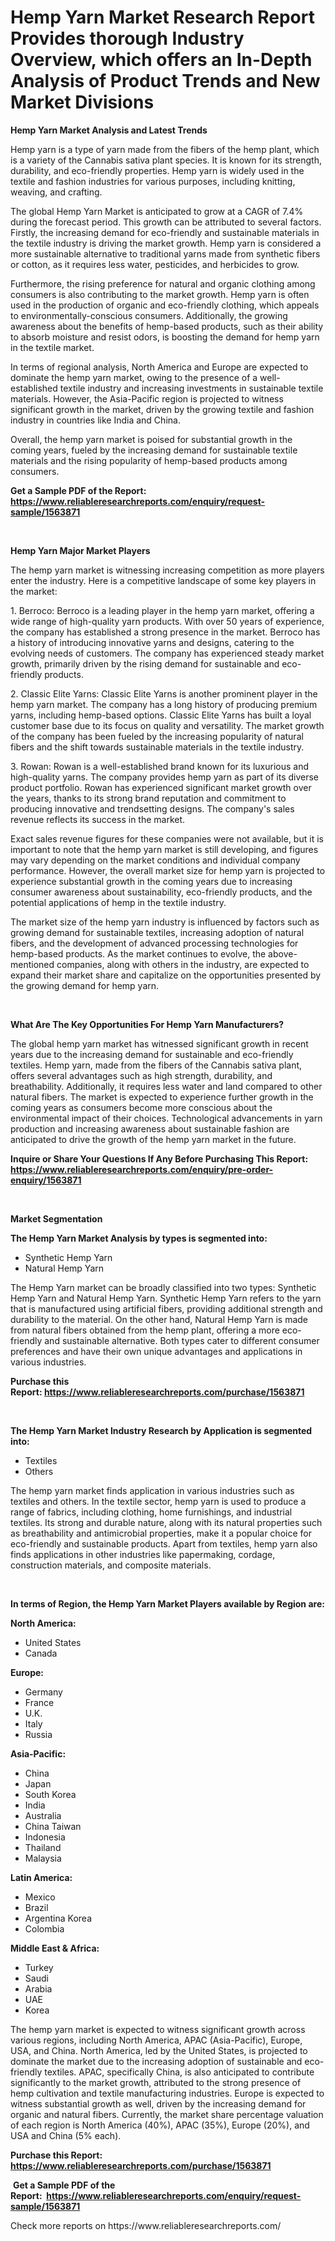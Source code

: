 <p><h1>Hemp Yarn Market Research Report Provides thorough Industry Overview, which offers an In-Depth Analysis of Product Trends and New Market Divisions</h1></p><p><strong>Hemp Yarn Market Analysis and Latest Trends</strong></p>
<p><p>Hemp yarn is a type of yarn made from the fibers of the hemp plant, which is a variety of the Cannabis sativa plant species. It is known for its strength, durability, and eco-friendly properties. Hemp yarn is widely used in the textile and fashion industries for various purposes, including knitting, weaving, and crafting.</p><p>The global Hemp Yarn Market is anticipated to grow at a CAGR of 7.4% during the forecast period. This growth can be attributed to several factors. Firstly, the increasing demand for eco-friendly and sustainable materials in the textile industry is driving the market growth. Hemp yarn is considered a more sustainable alternative to traditional yarns made from synthetic fibers or cotton, as it requires less water, pesticides, and herbicides to grow.</p><p>Furthermore, the rising preference for natural and organic clothing among consumers is also contributing to the market growth. Hemp yarn is often used in the production of organic and eco-friendly clothing, which appeals to environmentally-conscious consumers. Additionally, the growing awareness about the benefits of hemp-based products, such as their ability to absorb moisture and resist odors, is boosting the demand for hemp yarn in the textile market.</p><p>In terms of regional analysis, North America and Europe are expected to dominate the hemp yarn market, owing to the presence of a well-established textile industry and increasing investments in sustainable textile materials. However, the Asia-Pacific region is projected to witness significant growth in the market, driven by the growing textile and fashion industry in countries like India and China.</p><p>Overall, the hemp yarn market is poised for substantial growth in the coming years, fueled by the increasing demand for sustainable textile materials and the rising popularity of hemp-based products among consumers.</p></p>
<p><strong>Get a Sample PDF of the Report:&nbsp; <a href="https://www.reliableresearchreports.com/enquiry/request-sample/1563871">https://www.reliableresearchreports.com/enquiry/request-sample/1563871</a></strong></p>
<p>&nbsp;</p>
<p><strong>Hemp Yarn Major Market Players</strong></p>
<p><p>The hemp yarn market is witnessing increasing competition as more players enter the industry. Here is a competitive landscape of some key players in the market:</p><p>1. Berroco: Berroco is a leading player in the hemp yarn market, offering a wide range of high-quality yarn products. With over 50 years of experience, the company has established a strong presence in the market. Berroco has a history of introducing innovative yarns and designs, catering to the evolving needs of customers. The company has experienced steady market growth, primarily driven by the rising demand for sustainable and eco-friendly products.</p><p>2. Classic Elite Yarns: Classic Elite Yarns is another prominent player in the hemp yarn market. The company has a long history of producing premium yarns, including hemp-based options. Classic Elite Yarns has built a loyal customer base due to its focus on quality and versatility. The market growth of the company has been fueled by the increasing popularity of natural fibers and the shift towards sustainable materials in the textile industry.</p><p>3. Rowan: Rowan is a well-established brand known for its luxurious and high-quality yarns. The company provides hemp yarn as part of its diverse product portfolio. Rowan has experienced significant market growth over the years, thanks to its strong brand reputation and commitment to producing innovative and trendsetting designs. The company's sales revenue reflects its success in the market.</p><p>Exact sales revenue figures for these companies were not available, but it is important to note that the hemp yarn market is still developing, and figures may vary depending on the market conditions and individual company performance. However, the overall market size for hemp yarn is projected to experience substantial growth in the coming years due to increasing consumer awareness about sustainability, eco-friendly products, and the potential applications of hemp in the textile industry.</p><p>The market size of the hemp yarn industry is influenced by factors such as growing demand for sustainable textiles, increasing adoption of natural fibers, and the development of advanced processing technologies for hemp-based products. As the market continues to evolve, the above-mentioned companies, along with others in the industry, are expected to expand their market share and capitalize on the opportunities presented by the growing demand for hemp yarn.</p></p>
<p>&nbsp;</p>
<p><strong>What Are The Key Opportunities For Hemp Yarn Manufacturers?</strong></p>
<p><p>The global hemp yarn market has witnessed significant growth in recent years due to the increasing demand for sustainable and eco-friendly textiles. Hemp yarn, made from the fibers of the Cannabis sativa plant, offers several advantages such as high strength, durability, and breathability. Additionally, it requires less water and land compared to other natural fibers. The market is expected to experience further growth in the coming years as consumers become more conscious about the environmental impact of their choices. Technological advancements in yarn production and increasing awareness about sustainable fashion are anticipated to drive the growth of the hemp yarn market in the future.</p></p>
<p><strong>Inquire or Share Your Questions If Any Before Purchasing This Report: <a href="https://www.reliableresearchreports.com/enquiry/pre-order-enquiry/1563871">https://www.reliableresearchreports.com/enquiry/pre-order-enquiry/1563871</a></strong></p>
<p>&nbsp;</p>
<p><strong>Market Segmentation</strong></p>
<p><strong>The Hemp Yarn Market Analysis by types is segmented into:</strong></p>
<p><ul><li>Synthetic Hemp Yarn</li><li>Natural Hemp Yarn</li></ul></p>
<p><p>The Hemp Yarn market can be broadly classified into two types: Synthetic Hemp Yarn and Natural Hemp Yarn. Synthetic Hemp Yarn refers to the yarn that is manufactured using artificial fibers, providing additional strength and durability to the material. On the other hand, Natural Hemp Yarn is made from natural fibers obtained from the hemp plant, offering a more eco-friendly and sustainable alternative. Both types cater to different consumer preferences and have their own unique advantages and applications in various industries.</p></p>
<p><strong>Purchase this Report:&nbsp;<a href="https://www.reliableresearchreports.com/purchase/1563871">https://www.reliableresearchreports.com/purchase/1563871</a></strong></p>
<p>&nbsp;</p>
<p><strong>The Hemp Yarn Market Industry Research by Application is segmented into:</strong></p>
<p><ul><li>Textiles</li><li>Others</li></ul></p>
<p><p>The hemp yarn market finds application in various industries such as textiles and others. In the textile sector, hemp yarn is used to produce a range of fabrics, including clothing, home furnishings, and industrial textiles. Its strong and durable nature, along with its natural properties such as breathability and antimicrobial properties, make it a popular choice for eco-friendly and sustainable products. Apart from textiles, hemp yarn also finds applications in other industries like papermaking, cordage, construction materials, and composite materials.</p></p>
<p>&nbsp;</p>
<p><strong>In terms of Region, the Hemp Yarn Market Players available by Region are:</strong></p>
<p>
    <p> <strong> North America: </strong>
        <ul>
            <li>United States</li>
            <li>Canada</li>
        </ul>
        </p> 
    <p> <strong> Europe: </strong>
        <ul>
            <li>Germany</li>
            <li>France</li>
            <li>U.K.</li>
            <li>Italy</li>
            <li>Russia</li>
        </ul>
        </p> 
    <p> <strong> Asia-Pacific: </strong>
        <ul>
            <li>China</li>
            <li>Japan</li>
            <li>South Korea</li>
            <li>India</li>
            <li>Australia</li>
            <li>China Taiwan</li>
            <li>Indonesia</li>
            <li>Thailand</li>
            <li>Malaysia</li>
        </ul>
        </p> 
    <p> <strong> Latin America: </strong>
        <ul>
            <li>Mexico</li>
            <li>Brazil</li>
            <li>Argentina Korea</li>
            <li>Colombia</li>
        </ul>
        </p> 
    <p> <strong> Middle East & Africa: </strong>
        <ul>
            <li>Turkey</li>
            <li>Saudi</li>
            <li>Arabia</li>
            <li>UAE</li>
            <li>Korea</li>
        </ul>
    </p>
    </p>
<p><p>The hemp yarn market is expected to witness significant growth across various regions, including North America, APAC (Asia-Pacific), Europe, USA, and China. North America, led by the United States, is projected to dominate the market due to the increasing adoption of sustainable and eco-friendly textiles. APAC, specifically China, is also anticipated to contribute significantly to the market growth, attributed to the strong presence of hemp cultivation and textile manufacturing industries. Europe is expected to witness substantial growth as well, driven by the increasing demand for organic and natural fibers. Currently, the market share percentage valuation of each region is North America (40%), APAC (35%), Europe (20%), and USA and China (5% each).</p></p>
<p><strong>Purchase this Report: <a href="https://www.reliableresearchreports.com/purchase/1563871">https://www.reliableresearchreports.com/purchase/1563871</a></strong></p>
<p>&nbsp;<strong>Get a Sample PDF of the Report:&nbsp;&nbsp;<a href="https://www.reliableresearchreports.com/enquiry/request-sample/1563871">https://www.reliableresearchreports.com/enquiry/request-sample/1563871</a></strong></p>
<p><strong></strong></p>
<p>Check more reports on https://www.reliableresearchreports.com/</p>